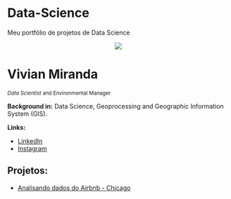 # Data-Science 
Meu portfólio de projetos de Data Science


<p align="center">
  <img src="file:///C:/Users/Vivian/Downloads/Azul%20Ilustrado%20Tecnologia%20Geral%20LinkedIn%20Banner.png">
</p>

# Vivian Miranda
<sub>*Data Scientist* and Environmental Manager</sub>


**Background in:** Data Science, Geoprocessing and Geographic Information System (GIS).

**Links:**

* [LinkedIn](https://www.linkedin.com/in/vivian-miranda-9821571a6/)
* [Instagram](https://www.instagram.com/vivianmiranda.ds/?hl=pt-br)


## Projetos:
* [Analisando dados do Airbnb - Chicago](https://github.com/vivianmiranda-py/Data-Science/blob/master/Analisando_Dados_Airbnb_chicago%20(1).ipynb)

